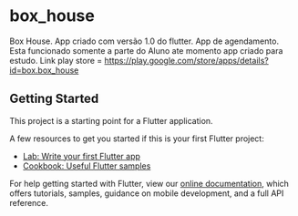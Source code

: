 # box_house

Box House. App criado com versão 1.0 do flutter.
App de agendamento. Esta funcionado somente a parte do Aluno ate momento app criado para estudo.
Link play store = https://play.google.com/store/apps/details?id=box.box_house


## Getting Started

This project is a starting point for a Flutter application.

A few resources to get you started if this is your first Flutter project:

- [Lab: Write your first Flutter app](https://flutter.dev/docs/get-started/codelab)
- [Cookbook: Useful Flutter samples](https://flutter.dev/docs/cookbook)

For help getting started with Flutter, view our
[online documentation](https://flutter.dev/docs), which offers tutorials,
samples, guidance on mobile development, and a full API reference.
